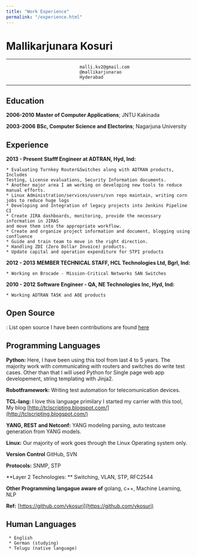 ```yaml
---
title: "Work Experience"
permalink: "/experience.html"
---
```

Mallikarjunara Kosuri
=====================

---------------------     --------------------------
                                malli.kv2@gmail.com
                                @mallikarjunarao
                                Hyderabad
-------------------     ---------------------------

Education
---------
**2006-2010**
**Master of Computer Applications**; JNTU Kakinada

**2003-2006**
**BSc, Computer Science and Electorins**; Nagarjuna University

Experience
----------
**2013 - Present**
**Stafff Engineer at ADTRAN, Hyd, Ind:**

    * Evaluating Turnkey Router&Switches along with ADTRAN products, Includes 
    Testing, License evaluations, Security Information documents.
    * Another major area I am working on developing new tools to reduce manual efforts.
    * Linux Administration/services/users/svn repo maintain, writing corn jobs to reduce huge logs
    * Developing and Integration of legacy projects into Jenkins Pipeline CI
    * Create JIRA dashboards, monitoring, provide the necessary information in JIRAS 
    and move them into the appropriate workflow.
    * Create and organize project information and document, blogging using confluence
    * Guide and train team to move in the right direction.
    * Handling ZDI (Zero Dollar Invoice) products.
    * Update capital and operation expenditure for STPI products

**2012 - 2013**
**MEMBER TECHNICAL STAFF, HCL Technologies Ltd, Bgrl, Ind:**
    
    * Working on Brocade - Mission-Critical Networks SAN Switches

**2010 - 2012**
**Software Engineer - QA, NE Technologies Inc, Hyd, Ind:** 

    * Working ADTRAN TA5K and AOE products

Open Source
-------------
:   List open source I have been contributions are found [here](https://vkosuri.github.io/projects.html)

Programming Languages
---------------------
**Python:** Here, I have been using this tool from last 4 to 5 years. The majority work with communicating with routers and switches do write test cases. Other than that I will used Python for Single page web app developement, string templating with Jinja2. 

**Robotframework:** Writing test automation for telecomunication devices.
    
**TCL-lang:** I love this language primilary I started my carrier with this tool, My blog [http://tclscripting.blogspot.com/](http://tclscripting.blogspot.com/)

**YANG, REST and Netconf:** YANG modeling parsing, auto testcase generation from YANG models.

**Linux:** Our majority of work goes through the Linux Operating system only. 

**Version Control** GitHub, SVN

**Protocols:** SNMP, STP

**Layer 2 Technologies: ** Switching, VLAN, STP, RFC2544

**Other Programming langague aware of**
    golang, c++, Machine Learning, NLP

**Ref:** [https://github.com/vkosuri](https://github.com/vkosuri)

Human Languages
---------------
     * English
     * German (studying)
     * Telugu (native language)
